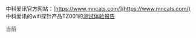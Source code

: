 中科爱讯官方网站：[https://www.mncats.com/](https://www.mncats.com/)
中科爱讯的wifi探针产品TZ001的[测试体验报告](https://github.com/wbwangk/wbwangk.github.io/wiki/wifi%E5%97%85%E6%8E%A2)

当前
